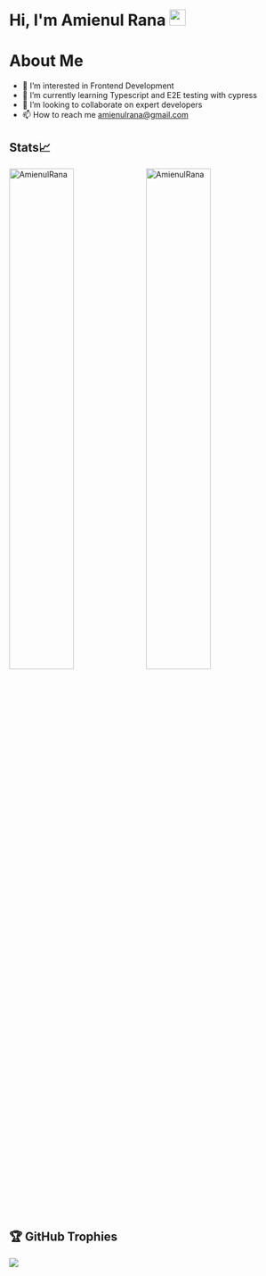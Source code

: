 # Hi, I'm Amienul Rana <img src="https://github.com/TheDudeThatCode/TheDudeThatCode/blob/master/Assets/Hi.gif" width="29px">

# About Me

- 👀 I’m interested in Frontend Development
- 🌱 I’m currently learning Typescript and E2E testing with cypress
- 💞️ I’m looking to collaborate on expert developers
- 📫 How to reach me amienulrana@gmail.com

## Stats📈
<p align="start">
  <img width="48%" src="https://github-readme-stats.vercel.app/api?username=AmienulRana&show_icons=true&theme=dracula&title_color=ff8000&text_color=ffffff&bg_color=6a6a6a&locale=en&hide_border=true" alt="AmienulRana" />
  <img width="48%" src="https://github-readme-streak-stats.herokuapp.com/?user=AmienulRana&theme=highcontrast&hide_border=true" alt="AmienulRana" />
</p>


## 🏆 GitHub Trophies
![](https://github-profile-trophy.vercel.app/?username=AmienulRana&theme=tokyonight&no-frame=false&no-bg=true&margin-w=4)

<!---
AmienulRana/AmienulRana is a ✨ special ✨ repository because its `README.md` (this file) appears on your GitHub profile.
You can click the Preview link to take a look at your changes.
--->

